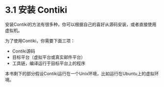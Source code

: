 # 3.1 安装 Contiki

安装Contiki的方法有很多种，你可以根据自己的喜好从源码安装，或者直接使用虚拟机。

为了使用Contiki，你需要下面三项：
* Contiki源码
* 目标平台（虚拟平台或真实邮件平台）
* 工具链，编译运行于目标平台上的程序

本书剩下的部分假设Contiki运行在一个Unix环境，比如运行在Ubuntu上的虚拟环境。